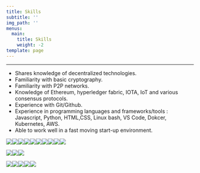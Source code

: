 ```yaml
---
title: Skills
subtitle: ''
img_path: ''
menus:
  main:
    title: Skills
    weight: -2
template: page
---
```

****

* Shares knowledge of decentralized technologies.
* Familiarity with basic cryptography.
* Familiarity with P2P networks.
* Knowledge of Ethereum, hyperledger fabric, IOTA, IoT and various consensus protocols.
* Experience with Git/Github.
* Experience in programming languages and frameworks/tools : Javascript, Python, HTML,CSS, Linux bash, VS Code, Dokcer, Kubernetes, AWS.
* Able to work well in a fast moving start-up environment.

<img src="https://img.icons8.com/color/144/000000/javascript.png"><img src="https://img.icons8.com/color/96/000000/npm.png"><img src="https://img.icons8.com/office/80/000000/json.png"><img src="https://img.icons8.com/color/96/000000/python.png"><img src="https://img.icons8.com/color/96/000000/github--v1.png"><img src="https://img.icons8.com/color/96/000000/html-5.png"><img src="https://img.icons8.com/color/96/000000/css.png"><img src="https://img.icons8.com/dusk/64/000000/react.png"><img src="https://img.icons8.com/color/96/000000/nodejs.png"><img src="https://img.icons8.com/nolan/96/000000/mysql.png">

<img src="https://img.icons8.com/color/96/000000/ethereum.png"><img src="https://img.icons8.com/officel/80/000000/blockchain.png"><img src="https://img.icons8.com/ios-filled/96/000000/iota.png">

<img src="https://img.icons8.com/color/96/000000/linux.png"><img src="https://img.icons8.com/color/96/000000/ubuntu.png"><img src="https://img.icons8.com/color/96/000000/docker.png"><img src="https://img.icons8.com/color/96/000000/amazon-web-services.png"><img src="https://img.icons8.com/nolan/96/000000/console.png">
